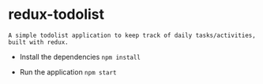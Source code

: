 # redux-todolist
``` A simple todolist application to keep track of daily tasks/activities, built with redux. ```

* Install the dependencies
```npm install```

* Run the application
```npm start```
